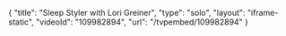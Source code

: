 {
    "title": "Sleep Styler with Lori Greiner",
    "type": "solo",
    "layout": "iframe-static",
    "videoId": "109982894",
    "url": "\/tvpembed\/109982894"
}